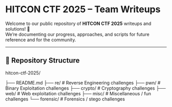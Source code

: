 # HITCON CTF 2025 – Team Writeups

Welcome to our public repository of **HITCON CTF 2025** writeups and solutions! 🎉  
We’re documenting our progress, approaches, and scripts for future reference and for the community.

---

## 📂 Repository Structure
hitcon-ctf-2025/

├── README.md
├── re/ # Reverse Engineering challenges
├── pwn/ # Binary Exploitation challenges
├── crypto/ # Cryptography challenges
├── web/ # Web exploitation challenges
├── misc/ # Miscellaneous / fun challenges
└── forensic/ # Forensics / stego challenges
